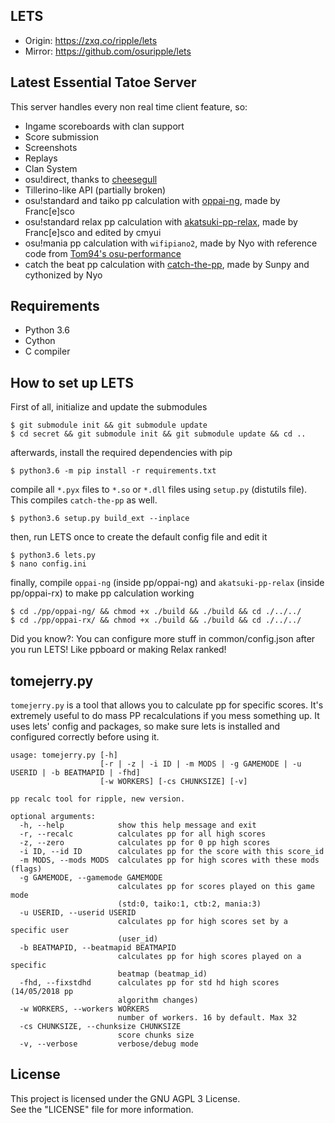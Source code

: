 ## LETS

- Origin: https://zxq.co/ripple/lets
- Mirror: https://github.com/osuripple/lets

## Latest Essential Tatoe Server
This server handles every non real time client feature, so:
- Ingame scoreboards with clan support
- Score submission
- Screenshots
- Replays
- Clan System
- osu!direct, thanks to [cheesegull](https://github.com/osuripple/cheesegull)
- Tillerino-like API (partially broken)
- osu!standard and taiko pp calculation with [oppai-ng](https://github.com/francesco149/oppai-ng), made by Franc[e]sco
- osu!standard relax pp calculation with [akatsuki-pp-relax](https://github.com/osuAkatsuki/akatsuki-pp-relax), made by Franc[e]sco and edited by cmyui
- osu!mania pp calculation with `wifipiano2`, made by Nyo with reference code from [Tom94's osu-performance](https://github.com/ppy/osu-performance)
- catch the beat pp calculation with [catch-the-pp](https://github.com/osuripple/catch-the-pp), made by Sunpy and cythonized by Nyo


## Requirements
- Python 3.6
- Cython
- C compiler

## How to set up LETS
First of all, initialize and update the submodules
```
$ git submodule init && git submodule update
$ cd secret && git submodule init && git submodule update && cd ..
```
afterwards, install the required dependencies with pip
```
$ python3.6 -m pip install -r requirements.txt
```
compile all `*.pyx` files to `*.so` or `*.dll` files using `setup.py` (distutils file).
This compiles `catch-the-pp` as well.
```
$ python3.6 setup.py build_ext --inplace
```
then, run LETS once to create the default config file and edit it
```
$ python3.6 lets.py
$ nano config.ini
```
finally, compile `oppai-ng` (inside pp/oppai-ng) and `akatsuki-pp-relax` (inside pp/oppai-rx) to make pp calculation working
```
$ cd ./pp/oppai-ng/ && chmod +x ./build && ./build && cd ./../../
$ cd ./pp/oppai-rx/ && chmod +x ./build && ./build && cd ./../../
```

Did you know?: You can configure more stuff in common/config.json after you run LETS! Like ppboard or making Relax ranked!

## tomejerry.py
`tomejerry.py` is a tool that allows you to calculate pp for specific scores. It's extremely useful to do mass PP recalculations if you mess something up. It uses lets' config and packages, so make sure lets is installed and configured correctly before using it.
```
usage: tomejerry.py [-h]
                    [-r | -z | -i ID | -m MODS | -g GAMEMODE | -u USERID | -b BEATMAPID | -fhd]
                    [-w WORKERS] [-cs CHUNKSIZE] [-v]

pp recalc tool for ripple, new version.

optional arguments:
  -h, --help            show this help message and exit
  -r, --recalc          calculates pp for all high scores
  -z, --zero            calculates pp for 0 pp high scores
  -i ID, --id ID        calculates pp for the score with this score_id
  -m MODS, --mods MODS  calculates pp for high scores with these mods (flags)
  -g GAMEMODE, --gamemode GAMEMODE
                        calculates pp for scores played on this game mode
                        (std:0, taiko:1, ctb:2, mania:3)
  -u USERID, --userid USERID
                        calculates pp for high scores set by a specific user
                        (user_id)
  -b BEATMAPID, --beatmapid BEATMAPID
                        calculates pp for high scores played on a specific
                        beatmap (beatmap_id)
  -fhd, --fixstdhd      calculates pp for std hd high scores (14/05/2018 pp
                        algorithm changes)
  -w WORKERS, --workers WORKERS
                        number of workers. 16 by default. Max 32
  -cs CHUNKSIZE, --chunksize CHUNKSIZE
                        score chunks size
  -v, --verbose         verbose/debug mode
```

## License
This project is licensed under the GNU AGPL 3 License.  
See the "LICENSE" file for more information.  

